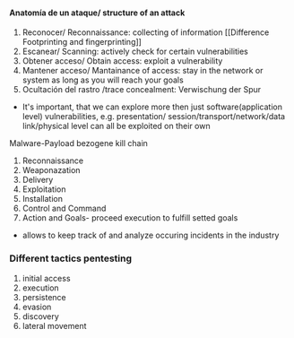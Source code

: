 #### Anatomía de un ataque/ structure of an attack
1. Reconocer/ Reconnaissance: collecting of information [[Difference Footprinting and fingerprinting]]
2. Escanear/ Scanning: actively check for certain vulnerabilities
3. Obtener acceso/ Obtain access: exploit a vulnerability
4. Mantener acceso/ Mantainance of access: stay in the network or system as long as you will reach your goals
5. Ocultación del rastro /trace concealment: Verwischung der Spur


- It's important, that we can explore more then just software(application level) vulnerabilities, e.g. presentation/ session/transport/network/data link/physical level can all be exploited on their own


Malware-Payload bezogene kill chain
1. Reconnaissance
2. Weaponazation
3. Delivery
4. Exploitation
5. Installation
6. Control and Command
7. Action and Goals- proceed execution to fulfill setted goals

- allows to keep track of  and analyze occuring incidents in the industry


### Different tactics pentesting
1. initial access
2. execution
3. persistence
4. evasion
5. discovery
6. lateral movement
